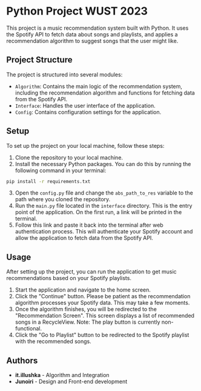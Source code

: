 # Python Project WUST 2023

This project is a music recommendation system built with Python. It uses the Spotify API to fetch data about songs and playlists, and applies a recommendation algorithm to suggest songs that the user might like.

## Project Structure

The project is structured into several modules:

- `Algorithm`: Contains the main logic of the recommendation system, including the recommendation algorithm and functions for fetching data from the Spotify API.
- `Interface`: Handles the user interface of the application.
- `Config`: Contains configuration settings for the application.

## Setup

To set up the project on your local machine, follow these steps:

1. Clone the repository to your local machine.
2. Install the necessary Python packages. You can do this by running the following command in your terminal:
```bash
pip install -r requirements.txt
```
3. Open the `config.py` file and change the `abs_path_to_res` variable to the path where you cloned the repository.
4. Run the `main.py` file located in the `interface` directory. This is the entry point of the application. On the first run, a link will be printed in the terminal.
5. Follow this link and paste it back into the terminal after web authentication process. This will authenticate your Spotify account and allow the application to fetch data from the Spotify API.

## Usage

After setting up the project, you can run the application to get music recommendations based on your Spotify playlists. 

1. Start the application and navigate to the home screen.
2. Click the "Continue" button. Please be patient as the recommendation algorithm processes your Spotify data. This may take a few moments.
3. Once the algorithm finishes, you will be redirected to the "Recommendation Screen". This screen displays a list of recommended songs in a RecycleView. Note: The play button is currently non-functional.
4. Click the "Go to Playlist" button to be redirected to the Spotify playlist with the recommended songs.

## Authors

- **it.illushka** - Algorithm and Integration
- **Junoiri** - Design and Front-end development